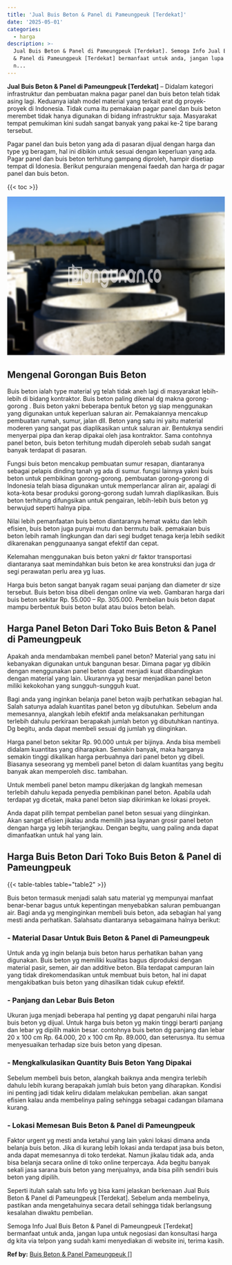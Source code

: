 ```yaml
---
title: 'Jual Buis Beton & Panel di Pameungpeuk [Terdekat]'
date: '2025-05-01'
categories:
  - harga
description: >-
  Jual Buis Beton & Panel di Pameungpeuk [Terdekat]. Semoga Info Jual Buis Beton
  & Panel di Pameungpeuk [Terdekat] bermanfaat untuk anda, jangan lupa untuk
  n...
---
```


**Jual Buis Beton & Panel di Pameungpeuk \[Terdekat\]** – Didalam kategori infrastruktur dan pembuatan makna pagar panel dan buis beton telah tidak asing lagi. Keduanya ialah model material yang terkait erat dg proyek-proyek di Indonesia. Tidak cuma itu pemakaian pagar panel dan buis beton merembet tidak hanya digunakan di bidang infrastruktur saja. Masyarakat tempat pemukiman kini sudah sangat banyak yang pakai ke-2 tipe barang tersebut.

Pagar panel dan buis beton yang ada di pasaran dijual dengan harga dan type yg beragam, hal ini dibikin untuk sesuai dengan keperluan yang ada. Pagar panel dan buis beton terhitung gampang diproleh, hampir disetiap tempat di Idonesia. Berikut penguraian mengenai faedah dan harga dr pagar panel dan buis beton.

{{< toc >}}

![Jual Buis Beton & Panel di Pameungpeuk [Terdekat]](/images/jual-panel-buis-beton-murah-58.png)

## Mengenal Gorongan Buis Beton

Buis beton ialah type material yg telah tidak aneh lagi di masyarakat lebih-lebih di bidang kontraktor. Buis beton paling dikenal dg makna gorong-gorong . Buis beton yakni beberapa bentuk beton yg siap menggunakan yang digunakan untuk keperluan saluran air. Pemakaiannya mencakup pembuatan rumah, sumur, jalan dll. Beton yang satu ini yaitu material moderen yang sangat pas diaplikasikan untuk saluran air. Bentuknya sendiri menyerpai pipa dan kerap dipakai oleh jasa kontraktor. Sama contohnya panel beton, buis beton terhitung mudah diperoleh sebab sudah sangat banyak terdapat di pasaran.

Fungsi buis beton mencakup pembuatan sumur resapan, diantaranya sebagai pelapis dinding tanah yg ada di sumur. fungsi lainnya yakni buis beton untuk pembikinan gorong-gorong. pembuatan gorong-gorong di Indonesia telah biasa digunakan untuk memperlancar aliran air, apalagi di kota-kota besar produksi gorong-gorong sudah lumrah diaplikasikan. Buis beton terhitung difungsikan untuk pengairan, lebih-lebih buis beton yg berwujud seperti halnya pipa.

Nilai lebih pemanfaatan buis beton diantaranya hemat waktu dan lebih efisien, buis beton juga punyai mutu dan bermutu baik. pemakaian buis beton lebih ramah lingkungan dan dari segi budget tenaga kerja lebih sedikit dikarenakan penggunaanya sangat efektif dan cepat.

Kelemahan menggunakan buis beton yakni dr faktor transportasi diantaranya saat memindahkan buis beton ke area konstruksi dan juga dr segi perawatan perlu area yg luas.

Harga buis beton sangat banyak ragam seuai panjang dan diameter dr size tersebut. Buis beton bisa dibeli dengan online via web. Gambaran harga dari buis beton sekitar Rp. 55.000 – Rp. 305.000. Pembelian buis beton dapat mampu berbentuk buis beton bulat atau buios beton belah.

## Harga Panel Beton Dari Toko Buis Beton & Panel di Pameungpeuk

Apakah anda mendambakan membeli panel beton? Material yang satu ini kebanyakan digunakan untuk bangunan besar. Dimana pagar yg dibikin dengan menggunakan panel beton dapat menjadi kuat dibandingkan dengan material yang lain. Ukurannya yg besar menjadikan panel beton miliki kekokohan yang sungguh-sungguh kuat.

Bagi anda yang inginkan belanja panel beton wajib perhatikan sebagian hal. Salah satunya adalah kuantitas panel beton yg dibutuhkan. Sebelum anda memesannya, alangkah lebih efektif anda melaksanakan perhitungan terlebih dahulu perkiraan berapakah jumlah beton yg dibutuhkan nantinya. Dg begitu, anda dapat membeli sesuai dg jumlah yg diinginkan.

Harga panel beton sekitar Rp. 90.000 untuk per bijinya. Anda bisa membeli didalam kuantitas yang diharapkan. Semakin banyak, maka harganya semakin tinggi dikalikan harga perbuahnya dari panel beton yg dibeli. Biasanya seseorang yg membeli panel beton di dalam kuantitas yang begitu banyak akan memperoleh disc. tambahan.

Untuk membeli panel beton mampu dikerjakan dg langkah memesan terlebih dahulu kepada penyedia pembikinan panel beton. Apabila udah terdapat yg dicetak, maka panel beton siap dikirimkan ke lokasi proyek.

Anda dapat pilih tempat pembelian panel beton sesuai yang diinginkan. Akan sangat efisien jikalau anda memilih jasa layanan grosir panel beton dengan harga yg lebih terjangkau. Dengan begitu, uang paling anda dapat dimanfaatkan untuk hal yang lain.

## Harga Buis Beton Dari Toko Buis Beton & Panel di Pameungpeuk

{{< table-tables table="table2" >}}

Buis beton termasuk menjadi salah satu material yg mempunyai manfaat benar-benar bagus untuk kepentingan menyebabkan saluran pembuangan air. Bagi anda yg menginginkan membeli buis beton, ada sebagian hal yang mesti anda perhatikan. Salahsatu diantaranya sebagaimana halnya berikut:

### \- Material Dasar Untuk Buis Beton & Panel di Pameungpeuk

Untuk anda yg ingin belanja buis beton harus perhatikan bahan yang digunakan. Buis beton yg memiliki kualitas bagus diproduksi dengan material pasir, semen, air dan additive beton. Bila terdapat campuran lain yang tidak direkomendasikan untuk membuat buis beton, hal ini dapat mengakibatkan buis beton yang dihasilkan tidak cukup efektif.

### \- Panjang dan Lebar Buis Beton

Ukuran juga menjadi beberapa hal penting yg dapat pengaruhi nilai harga buis beton yg dijual. Untuk harga buis beton yg makin tinggi berarti panjang dan lebar yg dipilih makin besar. contohnya buis beton dg panjang dan lebar 20 x 100 cm Rp. 64.000, 20 x 100 cm Rp. 89.000, dan seterusnya. Itu semua menyesuaikan terhadap size buis beton yang dipesan.

### \- Mengkalkulasikan Quantity Buis Beton Yang Dipakai

Sebelum membeli buis beton, alangkah baiknya anda mengira terlebih dahulu lebih kurang berapakah jumlah buis beton yang diharapkan. Kondisi ini penting jadi tidak keliru didalam melakukan pembelian. akan sangat efisien kalau anda membelinya paling sehingga sebagai cadangan bilamana kurang.

### \- Lokasi Memesan Buis Beton & Panel di Pameungpeuk

Faktor urgent yg mesti anda ketahui yang lain yakni lokasi dimana anda belanja buis beton. Jika di kurang lebih lokasi anda terdapat jasa buis beton, anda dapat memesannya di toko terdekat. Namun jikalau tidak ada, anda bisa belanja secara online di toko online terpercaya. Ada begitu banyak sekali jasa sarana buis beton yang menjualnya, anda bisa pilih sendiri buis beton yang dipilih.

Seperti itulah salah satu Info yg bisa kami jelaskan berkenaan Jual Buis Beton & Panel di Pameungpeuk \[Terdekat\]. Sebelum anda membelinya, pastikan anda mengetahuinya secara detail sehingga tidak berlangsung kesalahan diwaktu pembelian.

Semoga Info Jual Buis Beton & Panel di Pameungpeuk \[Terdekat\] bermanfaat untuk anda, jangan lupa untuk negosiasi dan konsultasi harga dg kita via telpon yang sudah kami menyediakan di website ini, terima kasih.

**Ref by:** [Buis Beton & Panel Pameungpeuk []](https://id.wikipedia.org/wiki/Buis)
